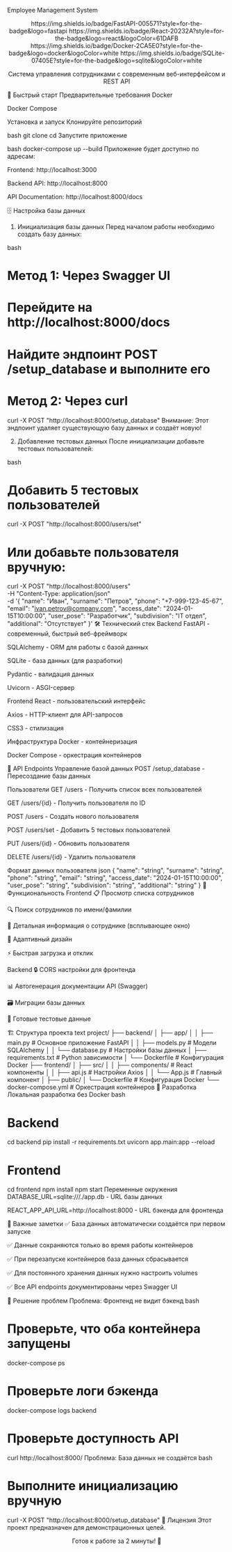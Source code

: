 Employee Management System
<div align="center">
https://img.shields.io/badge/FastAPI-005571?style=for-the-badge&logo=fastapi
https://img.shields.io/badge/React-20232A?style=for-the-badge&logo=react&logoColor=61DAFB
https://img.shields.io/badge/Docker-2CA5E0?style=for-the-badge&logo=docker&logoColor=white
https://img.shields.io/badge/SQLite-07405E?style=for-the-badge&logo=sqlite&logoColor=white

Система управления сотрудниками с современным веб-интерфейсом и REST API

</div>
🚀 Быстрый старт
Предварительные требования
Docker

Docker Compose

Установка и запуск
Клонируйте репозиторий

bash
git clone <your-repo-url>
cd <project-directory>
Запустите приложение

bash
docker-compose up --build
Приложение будет доступно по адресам:

Frontend: http://localhost:3000

Backend API: http://localhost:8000

API Documentation: http://localhost:8000/docs

🗄️ Настройка базы данных
1. Инициализация базы данных
Перед началом работы необходимо создать базу данных:

bash
# Метод 1: Через Swagger UI
# Перейдите на http://localhost:8000/docs
# Найдите эндпоинт POST /setup_database и выполните его

# Метод 2: Через curl
curl -X POST "http://localhost:8000/setup_database"
Внимание: Этот эндпоинт удаляет существующую базу данных и создаёт новую!

2. Добавление тестовых данных
После инициализации добавьте тестовых пользователей:

bash
# Добавить 5 тестовых пользователей
curl -X POST "http://localhost:8000/users/set"

# Или добавьте пользователя вручную:
curl -X POST "http://localhost:8000/users" \
  -H "Content-Type: application/json" \
  -d '{
    "name": "Иван",
    "surname": "Петров",
    "phone": "+7-999-123-45-67",
    "email": "ivan.petrov@company.com",
    "access_date": "2024-01-15T10:00:00",
    "user_pose": "Разработчик",
    "subdivision": "IT отдел",
    "additional": "Отсутствует"
  }'
🛠 Технический стек
Backend
FastAPI - современный, быстрый веб-фреймворк

SQLAlchemy - ORM для работы с базой данных

SQLite - база данных (для разработки)

Pydantic - валидация данных

Uvicorn - ASGI-сервер

Frontend
React - пользовательский интерфейс

Axios - HTTP-клиент для API-запросов

CSS3 - стилизация

Инфраструктура
Docker - контейнеризация

Docker Compose - оркестрация контейнеров

📡 API Endpoints
Управление базой данных
POST /setup_database - Пересоздание базы данных

Пользователи
GET /users - Получить список всех пользователей

GET /users/{id} - Получить пользователя по ID

POST /users - Создать нового пользователя

POST /users/set - Добавить 5 тестовых пользователей

PUT /users/{id} - Обновить пользователя

DELETE /users/{id} - Удалить пользователя

Формат данных пользователя
json
{
  "name": "string",
  "surname": "string", 
  "phone": "string",
  "email": "string",
  "access_date": "2024-01-15T10:00:00",
  "user_pose": "string",
  "subdivision": "string",
  "additional": "string"
}
🎯 Функциональность
Frontend
📋 Просмотр списка сотрудников

🔍 Поиск сотрудников по имени/фамилии

👤 Детальная информация о сотруднике (всплывающее окно)

📱 Адаптивный дизайн

⚡ Быстрая загрузка и отклик

Backend
🔒 CORS настройки для фронтенда

📊 Автогенерация документации API (Swagger)

🗃️ Миграции базы данных

🧪 Готовые тестовые данные

🏗️ Структура проекта
text
project/
├── backend/
│   ├── app/
│   │   ├── main.py          # Основное приложение FastAPI
│   │   ├── models.py        # Модели SQLAlchemy
│   │   └── database.py      # Настройки базы данных
│   ├── requirements.txt     # Python зависимости
│   └── Dockerfile          # Конфигурация Docker
├── frontend/
│   ├── src/
│   │   ├── components/      # React компоненты
│   │   ├── api.js          # Настройки Axios
│   │   └── App.js          # Главный компонент
│   ├── public/
│   └── Dockerfile          # Конфигурация Docker
└── docker-compose.yml      # Оркестрация контейнеров
🔧 Разработка
Локальная разработка без Docker
bash
# Backend
cd backend
pip install -r requirements.txt
uvicorn app.main:app --reload

# Frontend  
cd frontend
npm install
npm start
Переменные окружения
DATABASE_URL=sqlite:///./app.db - URL базы данных

REACT_APP_API_URL=http://localhost:8000 - URL бэкенда для фронтенда

📝 Важные заметки
✅ База данных автоматически создаётся при первом запуске

✅ Данные сохраняются только во время работы контейнеров

✅ При перезапуске контейнеров база данных сбрасывается

✅ Для постоянного хранения данных нужно настроить volumes

✅ Все API endpoints документированы через Swagger UI

🐛 Решение проблем
Проблема: Фронтенд не видит бэкенд
bash
# Проверьте, что оба контейнера запущены
docker-compose ps

# Проверьте логи бэкенда
docker-compose logs backend

# Проверьте доступность API
curl http://localhost:8000/
Проблема: База данных не создаётся
bash
# Выполните инициализацию вручную
curl -X POST "http://localhost:8000/setup_database"
📄 Лицензия
Этот проект предназначен для демонстрационных целей.

<div align="center">
Готов к работе за 2 минуты! 🚀

</div>